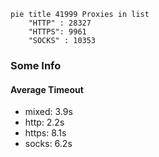 
```mermaid
pie title 41999 Proxies in list
    "HTTP" : 28327
    "HTTPS": 9961
    "SOCKS" : 10353
```

### Some Info
#### Average Timeout

- mixed: 3.9s
- http: 2.2s
- https: 8.1s
- socks: 6.2s